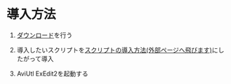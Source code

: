 # 導入方法

1. [ダウンロード](https://github.com/nea-c/AviUtl-Scripts/archive/refs/heads/master.zip)を行う

2. 導入したいスクリプトを[スクリプトの導入方法(外部ページへ飛びます)](https://lineside0418.github.io/AviUtl2_Plugins/how-to-install)にしたがって導入

3. AviUtl ExEdit2を起動する
